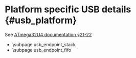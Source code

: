 # Platform specific USB details {#usb_platform}

See [ATmega32U4 documentation §21-22](http://www.atmel.com/devices/ATMEGA32U4.aspx)

* \subpage usb_endpoint_stack
* \subpage usb_endpoint_fifo
